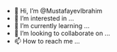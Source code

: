 - 👋 Hi, I’m @MustafayevIbrahim
- 👀 I’m interested in ...
- 🌱 I’m currently learning ...
- 💞️ I’m looking to collaborate on ...
- 📫 How to reach me ...

<!---
MustafayevIbrahim/MustafayevIbrahim is a ✨ special ✨ repository because its `README.md` (this file) appears on your GitHub profile.
You can click the Preview link to take a look at your changes.
--->
